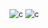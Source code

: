<div style="display: inline_block"><br/>
  <img align="center" alt="c" src="https://github.com/user-attachments/assets/7d963474-21ef-4685-8f46-4553676a6da4?style=for-the-badge&logo=c&logoColor=white" />
  <img align="center" alt="c" src="https://github.com/user-attachments/assets/6dfa1912-8303-47c1-94ef-e890c6b3c9de?style=for-the-badge&logo=c&logoColor=white" />
</div>
</br>

